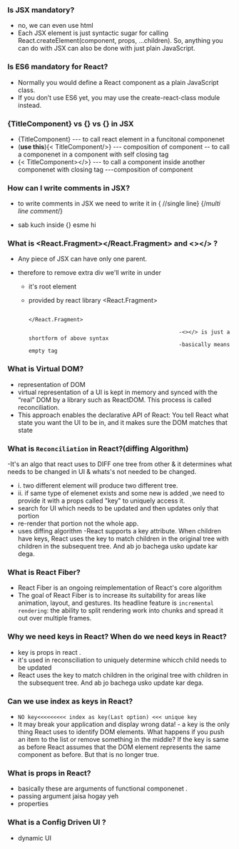 ### Is JSX mandatory?

- no, we can even use html
- Each JSX element is just syntactic sugar for calling React.createElement(component, props, ...children).
  So, anything you can do with JSX can also be done with just plain JavaScript.

### Is ES6 mandatory for React?

- Normally you would define a React component as a plain JavaScript class.
- If you don’t use ES6 yet, you may use the create-react-class module instead.

### {TitleComponent} vs {<TitleComponent/>} vs {<TitleComponent></TitleComponent>} in JSX

- {TitleComponent} --- to call react element in a funcitonal componenet
- (**use this**){< TitleComponent/>} --- composition of component -- to call a componenet in a component with self closing tag
- {< TitleComponent></>} --- to call a component inside another componenet with closing tag
  ---composition of component

### How can I write comments in JSX?

- to write comments in JSX we need to write it in { //single line} {/_multi line comment_/}

* sab kuch inside {} esme hi

### What is <React.Fragment></React.Fragment> and <></> ?

- Any piece of JSX can have only one parent.
- therefore to remove extra div we'll write in under

  - it's root element
  - provided by react library
    <React.Fragment>

                                                       </React.Fragment>

                                                       -<></> is just a shortform of above syntax
                                                       -basically means empty tag

### What is Virtual DOM?

- representation of DOM
- virtual representation of a UI is kept in memory and synced with the “real” DOM by a library such as ReactDOM.
  This process is called reconciliation.
- This approach enables the declarative API of React:
  You tell React what state you want the UI to be in, and it makes sure the DOM matches that state

### What is `Reconciliation` in React?(diffing Algorithm)

-It's an algo that react uses to DIFF one tree from other & it determines what needs to be changed in UI &
whats's not needed to be changed.

- i. two different element will produce two different tree.
- ii. if same type of elemenet exists and some new is added ,we need to provide it with a props called
  "key" to uniquely access it.
- search for UI which needs to be updated and then updates only that portion
- re-render that portion not the whole app.
- uses diffing algorithm
  -React supports a key attribute. When children have keys, React uses the key to match children in the original
  tree with children in the subsequent tree. And ab jo bachega usko update kar dega.

### What is React Fiber?

- React Fiber is an ongoing reimplementation of React's core algorithm
- The goal of React Fiber is to increase its suitability for areas like animation, layout, and gestures. Its headline feature
  is `incremental rendering`: the ability to split rendering work into chunks and spread it out over multiple frames.

### Why we need keys in React? When do we need keys in React?

- key is props in react .
- it's used in reconsciliation to uniquely determine whicch child needs to be updated
- React uses the key to match children in the original tree with children in the subsequent tree.
  And ab jo bachega usko update kar dega.

### Can we use index as keys in React?

- `NO key<<<<<<<<< index as key(Last option) <<< unique key`
- It may break your application and display wrong data! - a key is the only thing React uses to identify DOM elements. What happens if
  you push an item to the list or remove something in the middle? If the key is same as
  before React assumes that the DOM element represents the same component as before. But that is no longer true.

### What is props in React?

- basically these are arguments of functional componenet .
- passing argument jaisa hogay yeh
- properties

### What is a Config Driven UI ?

- dynamic UI
